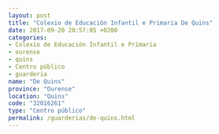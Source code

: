 ```yaml
---
layout: post
title: "Colexio de Educación Infantil e Primaria De Quins"
date: 2017-09-20 20:57:05 +0200
categories:
- Colexio de Educación Infantil e Primaria
- ourense
- quins
- Centro público
- guarderia
name: "De Quins"
province: "Ourense"
location: "Quins"
code: "32016261"
type: "Centro público"
permalink: /guarderias/de-quins.html
---
```

